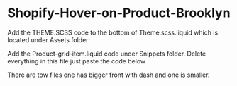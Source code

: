# Shopify-Hover-on-Product-Brooklyn

Add the THEME.SCSS  code to the bottom of Theme.scss.liquid which is located under Assets folder:

Add the Product-grid-item.liquid code under Snippets folder. Delete everything in this file just paste the code below

There are tow files one has bigger front with dash and one is smaller.
